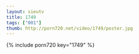 ```yaml
--- 
layout: sieutv
title: 1749
tags: ["001"]
thumb: http://porn720.net/video/1749/poster.jpg
---
```

{% include porn720 key="1749" %} 
